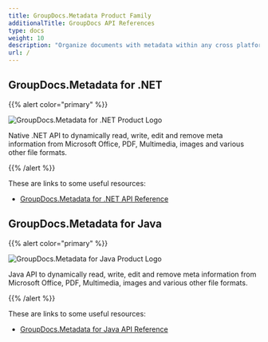 ```yaml
---
title: GroupDocs.Metadata Product Family
additionalTitle: GroupDocs API References
type: docs
weight: 10
description: "Organize documents with metadata within any cross platform application using GroupDocs metadata APIs to find, use, preserve and re-use data in future"
url: /
---
```


## GroupDocs.Metadata for .NET

{{% alert color="primary" %}} 

![GroupDocs.Metadata for .NET Product Logo](gdocs_net.png)

Native .NET API to dynamically read, write, edit and remove meta information from Microsoft Office, PDF, Multimedia, images and various other file formats.

{{% /alert %}} 

These are links to some useful resources:

- [GroupDocs.Metadata for .NET API Reference](/metadata/net/)


## GroupDocs.Metadata for Java

{{% alert color="primary" %}}

![GroupDocs.Metadata for Java Product Logo](gdocs_java.png)

Java API to dynamically read, write, edit and remove meta information from Microsoft Office, PDF, Multimedia, images and various other file formats.

{{% /alert %}}

These are links to some useful resources:

- [GroupDocs.Metadata for Java API Reference](/metadata/java/)
